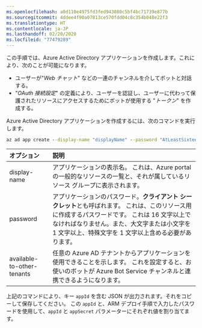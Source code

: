 ```yaml
---
ms.openlocfilehash: a0d110e4975fd3fed943080c5bf4bc71739e877b
ms.sourcegitcommit: 4ddee4f90a07813ce570fdd04c8c354b048e22f3
ms.translationtype: HT
ms.contentlocale: ja-JP
ms.lasthandoff: 02/20/2020
ms.locfileid: "77479289"
---
```

この手順では、Azure Active Directory アプリケーションを作成します。これにより、次のことが可能になります。

- ユーザーが"*Web チャット*" などの一連のチャンネルを介してボットと対話する。
- "*OAuth 接続設定*" の定義により、ユーザーを認証し、ユーザーに代わって保護されたリソースにアクセスするためにボットが使用する "*トークン*" を作成する。

Azure Active Directory アプリケーションを作成するには、次のコマンドを実行します。

```cmd
az ad app create --display-name "displayName" --password "AtLeastSixteenCharacters_0" --available-to-other-tenants
```

| オプション   | 説明 |
|:---------|:------------|
| display-name | アプリケーションの表示名。 これは、Azure portal の一般的なリソースの一覧と、それが属しているリソース グループに表示されます。|
| password | アプリケーションのパスワード。**クライアント シークレット**とも呼ばれます。 これは、このリソース用に作成するパスワードです。 これは 16 文字以上でなければなりません。また、大文字または小文字を 1 文字以上、特殊文字を 1 文字以上含める必要があります。|
| available-to-other-tenants| 任意の Azure AD テナントからアプリケーションを使用できることを示します。 これを設定すると、お使いのボットが Azure Bot Service チャンネルと連携できるようになります。|

上記のコマンドにより、キー `appId` を含む JSON が出力されます。それをコピーして保存してください。
この `appId` と、ARM デプロイ手順で入力したパスワードを使用して、`appId` と `appSecret` パラメーターにそれぞれ値を割り当てます。
